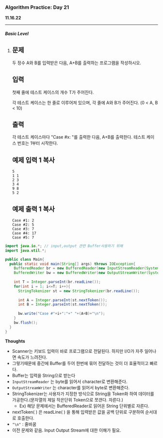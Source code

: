 <h3>Algorithm Practice: Day 21</h3> 

**11.16.22**                                    																														

-------

<h5>Basic Level</h5>

1. ## 문제

   두 정수 A와 B를 입력받은 다음, A+B를 출력하는 프로그램을 작성하시오.

   ## 입력

   첫째 줄에 테스트 케이스의 개수 T가 주어진다.

   각 테스트 케이스는 한 줄로 이루어져 있으며, 각 줄에 A와 B가 주어진다. (0 < A, B < 10)

   ## 출력

   각 테스트 케이스마다 "Case #x: "를 출력한 다음, A+B를 출력한다. 테스트 케이스 번호는 1부터 시작한다.

   ## 예제 입력 1 복사

   ```
   5
   1 1
   2 3
   3 4
   9 8
   5 2
   ```

   ## 예제 출력 1 복사

   ```
   Case #1: 2
   Case #2: 5
   Case #3: 7
   Case #4: 17
   Case #5: 7
   ```

   

```java
import java.io.*; // input,output 관련 Buffer사용하기 위해 
import java.util.*; 

public class Main{
  public static void main(String[] args) throws IOException{
    BufferedReader br = new BufferedReader(new InputStreamReader(System.in));
    BufferedWriter bw = new BufferedWriter(new OutputStreamWriter(System.out));
    
    int T = Integer.parseInt(br.readLine());
    for(int i = 1; i<=T; i++){
      StringTokenizer st = new StringTokenizer(br.readLine());
      
      int A = Integer.parseInt(st.nextToken());
      int B = Integer.parseInt(st.nextToken());
      
      bw.write("Case #"+i+":"+" "+(A+B)+"\n");
    }
    bw.flush();
  }
}


```







<b>Thoughts</b>

- Scanner는 키보드 입력이 바로 프로그램으로 전달된다. 하지만 I/O가 자주 일어나면 속도가 느려진다. 
- 그렇기때문에 중간에 Buffer를 두어 한번에 묶어 전달하는 것이 더 효율적이고 빠르다.
- Buffer는 입력을 String으로 받는다
- ``InputStreamReader``  는 byte를 읽어서 character로 변환해준다. 
- ``OutputStreamWriter`` 는 character를 읽어서 byte로 변환해준다.
- StringTokenizer는 사용자가 지정한 방식으로 String을 Token화 하여 데이터를 가공한다.(문자열의 제일 작은단위 Token으로 쪼갠다. 자른다.)
  - Ex) 해당 문제에서는 BufferedReader로 읽어온 String 단위별로 자른다.
- nextToken( ) 은 readLine( ) 을 통해 입력받은 값을 공백 단위로 구분하여 순서대로 호출한다. 
- ``"\n"`` : 줄바꿈
- 이전 문제와 같음. Input Output Stream에 대한 이해가 필요.

